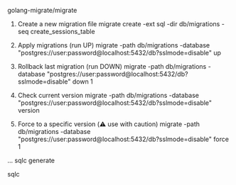 golang-migrate/migrate 
1. Create a new migration file
migrate create -ext sql -dir db/migrations -seq create_sessions_table

2. Apply migrations (run UP)
migrate -path db/migrations -database "postgres://user:password@localhost:5432/db?sslmode=disable" up

3. Rollback last migration (run DOWN)
migrate -path db/migrations -database "postgres://user:password@localhost:5432/db?sslmode=disable" down 1

4. Check current version
migrate -path db/migrations -database "postgres://user:password@localhost:5432/db?sslmode=disable" version

5. Force to a specific version (⚠️ use with caution)
migrate -path db/migrations -database "postgres://user:password@localhost:5432/db?sslmode=disable" force 1

...
sqlc generate



sqlc